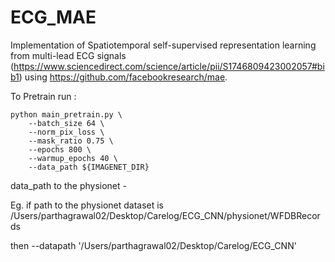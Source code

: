# ECG_MAE

Implementation of Spatiotemporal self-supervised representation learning from multi-lead ECG signals
(https://www.sciencedirect.com/science/article/pii/S1746809423002057#bib1) using https://github.com/facebookresearch/mae.

To Pretrain run :

```
python main_pretrain.py \
    --batch_size 64 \
    --norm_pix_loss \
    --mask_ratio 0.75 \
    --epochs 800 \
    --warmup_epochs 40 \
    --data_path ${IMAGENET_DIR}
```

data_path to the physionet - 

Eg. if path to the physionet dataset is /Users/parthagrawal02/Desktop/Carelog/ECG_CNN/physionet/WFDBRecords

then --datapath '/Users/parthagrawal02/Desktop/Carelog/ECG_CNN'
